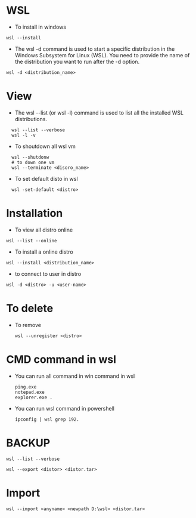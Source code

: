 # **WSL** 

- To install in windows
```
wsl --install
```
- The wsl -d command is used to start a specific distribution in the Windows Subsystem for Linux (WSL). You need to provide the name of the distribution you want to run after the -d option.
```
wsl -d <distribution_name>
```
#

# View

- The wsl --list (or wsl -l) command is used to list all the installed WSL distributions.
```
  wsl --list --verbose
  wsl -l -v 
```
- To shoutdown all wsl vm
```
  wsl --shutdonw
  # to down one vm
  wsl --terminate <disoro_name>
```
- To set default disto in wsl
```
  wsl -set-default <distro>
```

# Installation 
- To view all distro online
```
wsl --list --online
```
- To install a online distro
```
wsl --install <distribution_name>
```
- to connect to user in distro
```
wsl -d <distro> -u <user-name>
```
#
# To delete
- To remove
  ```
  wsl --unregister <distro>
  ```
#

# CMD command in wsl  
- You can run all command in win command in wsl
  ```
  ping.exe
  notepad.exe
  explorer.exe .
  ```
- You can run wsl command in powershell
  ```
  ipconfig | wsl grep 192.
  ```
#
# 
# BACKUP
```
wsl --list --verbose
```
```
wsl --export <distor> <distor.tar> 
```
# Import
```
wsl --import <anyname> <newpath D:\wsl> <distor.tar>
```
